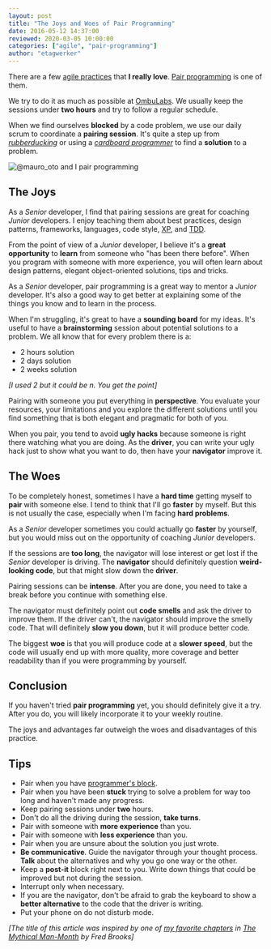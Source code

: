 ```yaml
---
layout: post
title: "The Joys and Woes of Pair Programming"
date: 2016-05-12 14:37:00
reviewed: 2020-03-05 10:00:00
categories: ["agile", "pair-programming"]
author: "etagwerker"
---
```


There are a few [agile practices](https://en.wikipedia.org/wiki/Agile_software_development#Agile_practices) that **I really love**. [Pair programming](http://c2.com/cgi/wiki?PairProgramming)
is one of them.

We try to do it as much as possible at [OmbuLabs](https://www.ombulabs.com). We
usually keep the sessions under **two hours** and try to follow a regular
schedule.

When we find ourselves **blocked** by a code problem, we use our daily scrum to
coordinate a **pairing session**. It's quite a step up from _[rubberducking](http://c2.com/cgi/wiki?RubberDucking)_ or using a _[cardboard programmer](http://c2.com/cgi/wiki?CardboardProgrammer)_ to find a **solution**
to a problem.

<img src="/blog/assets/images/pair-programming.jpg" alt="@mauro_oto and I pair programming" class="full-img">

## The Joys

As a _Senior_ developer, I find that pairing sessions are great for coaching
_Junior_ developers. I enjoy teaching them about best practices, design
patterns, frameworks, languages, code style,
[XP](http://c2.com/cgi/wiki?ExtremeProgramming), and
[TDD](http://c2.com/cgi/wiki?TestDrivenDevelopment).

From the point of view of a _Junior_ developer, I believe it's a
**great opportunity** to **learn** from someone who "has been there before".
When you program with someone with more experience, you will often learn about
design patterns, elegant object-oriented solutions, tips and tricks.

<!--more-->

As a _Senior_ developer, pair programming is a great way to mentor a _Junior_
developer. It's also a good way to get better at explaining some of the things
you know and to learn in the process.

When I'm struggling, it's great to have a **sounding board** for my ideas. It's
useful to have a **brainstorming** session about potential solutions to a
problem. We all know that for every problem there is a:

* 2 hours solution
* 2 days solution
* 2 weeks solution

_[I used *2* but it could be *n*. You get the point]_

Pairing with someone you put everything in **perspective**. You evaluate your
resources, your limitations and you explore the different solutions until you
find something that is both elegant and pragmatic for both of you.

When you pair, you tend to avoid **ugly hacks** because someone is right there
watching what you are doing. As the **driver**, you can write your ugly hack
just to show what you want to do, then have your **navigator** improve it.

## The Woes

To be completely honest, sometimes I have a **hard time** getting myself to
**pair** with someone else. I tend to think that I'll go **faster** by myself.
But this is not usually the case, especially when I'm facing **hard problems**.

As a _Senior_ developer sometimes you could actually go **faster** by yourself,
but you would miss out on the opportunity of coaching _Junior_ developers.

If the sessions are **too long**, the navigator will lose interest or get lost
if the _Senior_ developer is driving. The **navigator** should definitely
question **weird-looking code**, but that might slow down the **driver**.

Pairing sessions can be **intense**. After you are done, you need to take a
break before you continue with something else.

The navigator must definitely point out **code smells** and ask the driver to
improve them. If the driver can't, the navigator should improve the smelly code.
That will definitely **slow you down**, but it will produce better code.

The biggest **woe** is that you will produce code at a **slower speed**, but the
code will usually end up with more quality, more coverage and better readability
than if you were programming by yourself.

## Conclusion

If you haven't tried **pair programming** yet, you should definitely give it a
try. After you do, you will likely incorporate it to your weekly routine.

The joys and advantages far outweigh the woes and disadvantages of this
practice.

## Tips

* Pair when you have
[programmer's block](http://c2.com/cgi/wiki?ProgrammersBlock).
* Pair when you have been **stuck** trying to solve a problem for way too long
and haven't made any progress.
* Keep pairing sessions under **two** hours.
* Don't do all the driving during the session, **take turns**.
* Pair with someone with **more experience** than you.
* Pair with someone with **less experience** than you.
* Pair when you are unsure about the solution you just wrote.
* **Be communicative**. Guide the navigator through your thought process.
**Talk** about the alternatives and why you go one way or the other.
* Keep a **post-it** block right next to you. Write down things that could be
improved but not during the session.
* Interrupt only when necessary.
* If you are the navigator, don't be afraid to grab the keyboard to show a
**better alternative** to the code that the driver is writing.
* Put your phone on do not disturb mode.

_[The title of this article was inspired by one of [my favorite chapters](http://home.adelphi.edu/sbloch/class/adages/joy.html) in [The Mythical Man-Month](https://en.wikipedia.org/wiki/The_Mythical_Man-Month) by Fred Brooks]_

